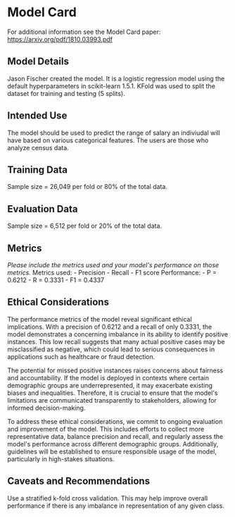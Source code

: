 # Model Card

For additional information see the Model Card paper: https://arxiv.org/pdf/1810.03993.pdf

## Model Details
Jason Fischer created the model. It is a logistic regression model using the default hyperparameters in scikit-learn 1.5.1. KFold was used to split the dataset for training and testing (5 splits).
## Intended Use
The model should be used to predict the range of salary an indiviudal will have based on various categorical features. The users are those who analyze census data.
## Training Data
Sample size = 26,049 per fold or 80% of the total data.
## Evaluation Data
Sample size = 6,512 per fold or 20% of the total data.
## Metrics
_Please include the metrics used and your model's performance on those metrics._
Metrics used:
    - Precision
    - Recall
    - F1 score
Performance:
    - P = 0.6212
    - R = 0.3331
    - F1 = 0.4337
## Ethical Considerations
The performance metrics of the model reveal significant ethical implications. With a precision of 0.6212 and a recall of only 0.3331, the model demonstrates a concerning imbalance in its ability to identify positive instances. This low recall suggests that many actual positive cases may be misclassified as negative, which could lead to serious consequences in applications such as healthcare or fraud detection.

The potential for missed positive instances raises concerns about fairness and accountability. If the model is deployed in contexts where certain demographic groups are underrepresented, it may exacerbate existing biases and inequalities. Therefore, it is crucial to ensure that the model's limitations are communicated transparently to stakeholders, allowing for informed decision-making.

To address these ethical considerations, we commit to ongoing evaluation and improvement of the model. This includes efforts to collect more representative data, balance precision and recall, and regularly assess the model's performance across different demographic groups. Additionally, guidelines will be established to ensure responsible usage of the model, particularly in high-stakes situations.

## Caveats and Recommendations
Use a stratified k-fold cross validation. This may help improve overall performance if there is any imbalance in representation of any given class.